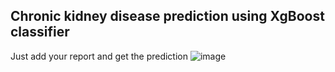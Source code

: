 ## Chronic kidney disease prediction using XgBoost classifier

Just add your report and get the prediction
![image](https://github.com/user-attachments/assets/054a1454-6cd9-4938-88b2-263d1aa6c7f2)

